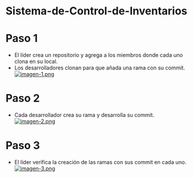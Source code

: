 # Sistema-de-Control-de-Inventarios
Paso 1
=============
- El líder crea un repositorio y agrega a los miembros donde cada uno clona en su local.
- Los desarrolladores clonan para que añada una rama con su commit.
[![imagen-1.png](https://i.postimg.cc/gJgfVqCQ/imagen-1.png)](https://postimg.cc/CBfPYDLs)

Paso 2
=============
- Cada desarrollador crea su rama y desarrolla su commit.
[![imagen-2.png](https://i.postimg.cc/bJpkk4kY/imagen-2.png)](https://postimg.cc/d7NhKH5g)

Paso 3
=============
- El líder verifica la creación de las ramas con sus commit en cada uno.
[![imagen-3.png](https://i.postimg.cc/t4gxqhyJ/imagen-3.png)](https://postimg.cc/7fp6XJ5r)
